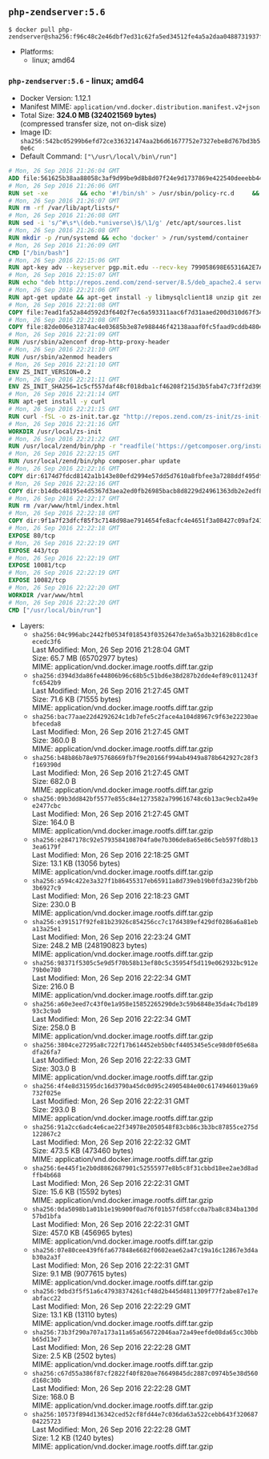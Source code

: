 ## `php-zendserver:5.6`

```console
$ docker pull php-zendserver@sha256:f96c48c2e46dbf7ed31c62fa5ed34512fe4a5a2daa0488731937fe6303364c31
```

-	Platforms:
	-	linux; amd64

### `php-zendserver:5.6` - linux; amd64

-	Docker Version: 1.12.1
-	Manifest MIME: `application/vnd.docker.distribution.manifest.v2+json`
-	Total Size: **324.0 MB (324021569 bytes)**  
	(compressed transfer size, not on-disk size)
-	Image ID: `sha256:542bc05299b6efd72ce336321474aa2b6d61677752e7327ebe8d767bd3b50e6c`
-	Default Command: `["\/usr\/local\/bin\/run"]`

```dockerfile
# Mon, 26 Sep 2016 21:26:04 GMT
ADD file:561625b38aa88058c3af9d99be9d8b8d07f24e9d1737869e422540deeebb4443 in / 
# Mon, 26 Sep 2016 21:26:06 GMT
RUN set -xe 		&& echo '#!/bin/sh' > /usr/sbin/policy-rc.d 	&& echo 'exit 101' >> /usr/sbin/policy-rc.d 	&& chmod +x /usr/sbin/policy-rc.d 		&& dpkg-divert --local --rename --add /sbin/initctl 	&& cp -a /usr/sbin/policy-rc.d /sbin/initctl 	&& sed -i 's/^exit.*/exit 0/' /sbin/initctl 		&& echo 'force-unsafe-io' > /etc/dpkg/dpkg.cfg.d/docker-apt-speedup 		&& echo 'DPkg::Post-Invoke { "rm -f /var/cache/apt/archives/*.deb /var/cache/apt/archives/partial/*.deb /var/cache/apt/*.bin || true"; };' > /etc/apt/apt.conf.d/docker-clean 	&& echo 'APT::Update::Post-Invoke { "rm -f /var/cache/apt/archives/*.deb /var/cache/apt/archives/partial/*.deb /var/cache/apt/*.bin || true"; };' >> /etc/apt/apt.conf.d/docker-clean 	&& echo 'Dir::Cache::pkgcache ""; Dir::Cache::srcpkgcache "";' >> /etc/apt/apt.conf.d/docker-clean 		&& echo 'Acquire::Languages "none";' > /etc/apt/apt.conf.d/docker-no-languages 		&& echo 'Acquire::GzipIndexes "true"; Acquire::CompressionTypes::Order:: "gz";' > /etc/apt/apt.conf.d/docker-gzip-indexes 		&& echo 'Apt::AutoRemove::SuggestsImportant "false";' > /etc/apt/apt.conf.d/docker-autoremove-suggests
# Mon, 26 Sep 2016 21:26:07 GMT
RUN rm -rf /var/lib/apt/lists/*
# Mon, 26 Sep 2016 21:26:08 GMT
RUN sed -i 's/^#\s*\(deb.*universe\)$/\1/g' /etc/apt/sources.list
# Mon, 26 Sep 2016 21:26:08 GMT
RUN mkdir -p /run/systemd && echo 'docker' > /run/systemd/container
# Mon, 26 Sep 2016 21:26:09 GMT
CMD ["/bin/bash"]
# Mon, 26 Sep 2016 22:15:06 GMT
RUN apt-key adv --keyserver pgp.mit.edu --recv-key 799058698E65316A2E7A4FF42EAE1437F7D2C623
# Mon, 26 Sep 2016 22:15:07 GMT
RUN echo "deb http://repos.zend.com/zend-server/8.5/deb_apache2.4 server non-free" >> /etc/apt/sources.list.d/zend-server.list
# Mon, 26 Sep 2016 22:21:06 GMT
RUN apt-get update && apt-get install -y libmysqlclient18 unzip git zend-server-php-5.6 && /usr/local/zend/bin/zendctl.sh stop
# Mon, 26 Sep 2016 22:21:08 GMT
COPY file:7ead1fa52a84d592d3f6402f7ec6a593311aac6f7d31aaed200d310d67f34d54 in /etc/ 
# Mon, 26 Sep 2016 22:21:08 GMT
COPY file:82de006e31874ac4e03685b3e87e988446f42138aaaf0fc5faad9cddb48040ba in /etc/apache2/conf-available 
# Mon, 26 Sep 2016 22:21:09 GMT
RUN /usr/sbin/a2enconf drop-http-proxy-header
# Mon, 26 Sep 2016 22:21:10 GMT
RUN /usr/sbin/a2enmod headers
# Mon, 26 Sep 2016 22:21:10 GMT
ENV ZS_INIT_VERSION=0.2
# Mon, 26 Sep 2016 22:21:11 GMT
ENV ZS_INIT_SHA256=1c5cf557daf48cf018dba1cf46208f215d3b5fab47c73ff2d39988581ebd6932
# Mon, 26 Sep 2016 22:21:14 GMT
RUN apt-get install -y curl
# Mon, 26 Sep 2016 22:21:15 GMT
RUN curl -fSL -o zs-init.tar.gz "http://repos.zend.com/zs-init/zs-init-docker-${ZS_INIT_VERSION}.tar.gz"     && echo "${ZS_INIT_SHA256} *zs-init.tar.gz" | sha256sum -c -     && mkdir /usr/local/zs-init     && tar xzf zs-init.tar.gz --strip-components=1 -C /usr/local/zs-init     && rm zs-init.tar.gz
# Mon, 26 Sep 2016 22:21:16 GMT
WORKDIR /usr/local/zs-init
# Mon, 26 Sep 2016 22:21:22 GMT
RUN /usr/local/zend/bin/php -r "readfile('https://getcomposer.org/installer');" | /usr/local/zend/bin/php
# Mon, 26 Sep 2016 22:22:15 GMT
RUN /usr/local/zend/bin/php composer.phar update
# Mon, 26 Sep 2016 22:22:16 GMT
COPY dir:6174d7fdcd8142a1b143e80efd2994e57dd5d7610a8fbfee3a7288ddf495dfdf in /usr/local/bin 
# Mon, 26 Sep 2016 22:22:16 GMT
COPY dir:b14dbc48195e4d5367d3aea2ed0fb26985bacb8d8229d24961363db2e2edf8f0 in /usr/local/zend/var/plugins/ 
# Mon, 26 Sep 2016 22:22:17 GMT
RUN rm /var/www/html/index.html
# Mon, 26 Sep 2016 22:22:18 GMT
COPY dir:9f1a7f23dfcf85f3c7148d98ae7914654fe8acfc4e4651f3a08427c09af24198 in /var/www/html 
# Mon, 26 Sep 2016 22:22:18 GMT
EXPOSE 80/tcp
# Mon, 26 Sep 2016 22:22:19 GMT
EXPOSE 443/tcp
# Mon, 26 Sep 2016 22:22:19 GMT
EXPOSE 10081/tcp
# Mon, 26 Sep 2016 22:22:19 GMT
EXPOSE 10082/tcp
# Mon, 26 Sep 2016 22:22:20 GMT
WORKDIR /var/www/html
# Mon, 26 Sep 2016 22:22:20 GMT
CMD ["/usr/local/bin/run"]
```

-	Layers:
	-	`sha256:04c996abc2442fb0534f018543f0352647de3a65a3b321628b8cd1ceecedc3f6`  
		Last Modified: Mon, 26 Sep 2016 21:28:04 GMT  
		Size: 65.7 MB (65702977 bytes)  
		MIME: application/vnd.docker.image.rootfs.diff.tar.gzip
	-	`sha256:d394d3da86fe44806b96c68b5c51bd6e38d287b2dde4ef89c011243ffc6542b9`  
		Last Modified: Mon, 26 Sep 2016 21:27:45 GMT  
		Size: 71.6 KB (71555 bytes)  
		MIME: application/vnd.docker.image.rootfs.diff.tar.gzip
	-	`sha256:bac77aae22d4292624c1db7efe5c2face4a104d8967c9f63e22230aebfeceda8`  
		Last Modified: Mon, 26 Sep 2016 21:27:45 GMT  
		Size: 360.0 B  
		MIME: application/vnd.docker.image.rootfs.diff.tar.gzip
	-	`sha256:b48b86b78e975768669fb7f9e20166f994ab4949a878b642927c28f3f169390d`  
		Last Modified: Mon, 26 Sep 2016 21:27:45 GMT  
		Size: 682.0 B  
		MIME: application/vnd.docker.image.rootfs.diff.tar.gzip
	-	`sha256:09b3dd842bf5577e855c84e1273582a799616748c6b13ac9ecb2a49ee2477cbc`  
		Last Modified: Mon, 26 Sep 2016 21:27:45 GMT  
		Size: 164.0 B  
		MIME: application/vnd.docker.image.rootfs.diff.tar.gzip
	-	`sha256:e2847178c92e5793584108704fa0e7b306de8a65e86c5eb597fd8b133ea6179f`  
		Last Modified: Mon, 26 Sep 2016 22:18:25 GMT  
		Size: 13.1 KB (13056 bytes)  
		MIME: application/vnd.docker.image.rootfs.diff.tar.gzip
	-	`sha256:a594c422e3a327f1b86455317eb65911a8d739eb19b0fd3a239bf2bb3b6927c9`  
		Last Modified: Mon, 26 Sep 2016 22:18:23 GMT  
		Size: 230.0 B  
		MIME: application/vnd.docker.image.rootfs.diff.tar.gzip
	-	`sha256:e391517f92fe81b23926c854256cc7c17d4389ef429df0286a6a81eba13a25e1`  
		Last Modified: Mon, 26 Sep 2016 22:23:24 GMT  
		Size: 248.2 MB (248190823 bytes)  
		MIME: application/vnd.docker.image.rootfs.diff.tar.gzip
	-	`sha256:98371f5305c5e9d5f70b58b13ef80c5c35954f5d119e062932bc912e79b0e780`  
		Last Modified: Mon, 26 Sep 2016 22:22:34 GMT  
		Size: 216.0 B  
		MIME: application/vnd.docker.image.rootfs.diff.tar.gzip
	-	`sha256:a60e3eed7c43f0e1a958e15852265290de3c59b6848e35da4c7bd18993c3c9a0`  
		Last Modified: Mon, 26 Sep 2016 22:22:34 GMT  
		Size: 258.0 B  
		MIME: application/vnd.docker.image.rootfs.diff.tar.gzip
	-	`sha256:3804ce27295a8c722f17b614452eb5b0cf4405345e5ce98d0f05e68adfa26fa7`  
		Last Modified: Mon, 26 Sep 2016 22:22:33 GMT  
		Size: 303.0 B  
		MIME: application/vnd.docker.image.rootfs.diff.tar.gzip
	-	`sha256:4f4e8d31595dc16d3790a45dc0d95c24905484e00c61749460139a69732f025e`  
		Last Modified: Mon, 26 Sep 2016 22:22:31 GMT  
		Size: 293.0 B  
		MIME: application/vnd.docker.image.rootfs.diff.tar.gzip
	-	`sha256:91a2cc6adc4e6cae22f34978e2050548f83cb86c3b3bc87855ce275d122867c2`  
		Last Modified: Mon, 26 Sep 2016 22:22:32 GMT  
		Size: 473.5 KB (473460 bytes)  
		MIME: application/vnd.docker.image.rootfs.diff.tar.gzip
	-	`sha256:6e445f1e2b0d8862687901c52555977e8b5c8f31cbbd18ee2ae3d8adffb4b668`  
		Last Modified: Mon, 26 Sep 2016 22:22:31 GMT  
		Size: 15.6 KB (15592 bytes)  
		MIME: application/vnd.docker.image.rootfs.diff.tar.gzip
	-	`sha256:0da5098b1a01b1e19b900f0ad76f01b57fd58fcc0a7ba8c834ba130d57bd1bfa`  
		Last Modified: Mon, 26 Sep 2016 22:22:31 GMT  
		Size: 457.0 KB (456965 bytes)  
		MIME: application/vnd.docker.image.rootfs.diff.tar.gzip
	-	`sha256:07e80cee439f6fa677848e6682f0602eae62a47c19a16c12867e3d4ab30a2a3f`  
		Last Modified: Mon, 26 Sep 2016 22:22:31 GMT  
		Size: 9.1 MB (9077615 bytes)  
		MIME: application/vnd.docker.image.rootfs.diff.tar.gzip
	-	`sha256:9dbd3f5f51a6c47938374261cf48d2b445d4811309f77f2abe87e17eabfacc22`  
		Last Modified: Mon, 26 Sep 2016 22:22:29 GMT  
		Size: 13.1 KB (13110 bytes)  
		MIME: application/vnd.docker.image.rootfs.diff.tar.gzip
	-	`sha256:73b3f290a707a173a11a65a656722046aa72a49eefde08da65cc30bbb65d13e7`  
		Last Modified: Mon, 26 Sep 2016 22:22:28 GMT  
		Size: 2.5 KB (2502 bytes)  
		MIME: application/vnd.docker.image.rootfs.diff.tar.gzip
	-	`sha256:c67d55a386f87cf2822f40f820ae76649845dc2887c0974b5e38d560d168c30b`  
		Last Modified: Mon, 26 Sep 2016 22:22:28 GMT  
		Size: 168.0 B  
		MIME: application/vnd.docker.image.rootfs.diff.tar.gzip
	-	`sha256:10573f894d136342ced52cf8fd44e7c036da63a522cebb643f32068704225723`  
		Last Modified: Mon, 26 Sep 2016 22:22:28 GMT  
		Size: 1.2 KB (1240 bytes)  
		MIME: application/vnd.docker.image.rootfs.diff.tar.gzip
